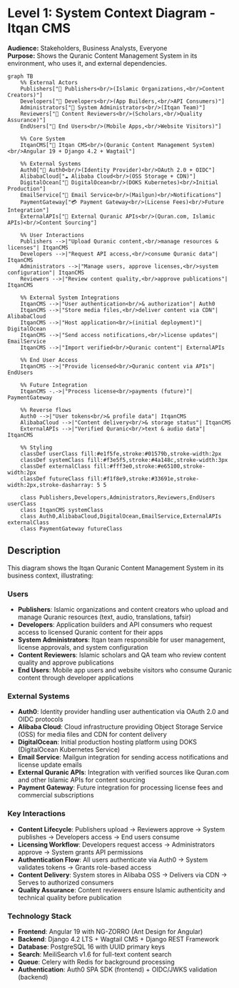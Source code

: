 # Level 1: System Context Diagram - Itqan CMS

**Audience:** Stakeholders, Business Analysts, Everyone  
**Purpose:** Shows the Quranic Content Management System in its environment, who uses it, and external dependencies.

```mermaid
graph TB
    %% External Actors
    Publishers["👤 Publishers<br/>(Islamic Organizations,<br/>Content Creators)"]
    Developers["👤 Developers<br/>(App Builders,<br/>API Consumers)"]
    Administrators["👤 System Administrators<br/>(Itqan Team)"]
    Reviewers["👤 Content Reviewers<br/>(Scholars,<br/>Quality Assurance)"]
    EndUsers["👤 End Users<br/>(Mobile Apps,<br/>Website Visitors)"]
    
    %% Core System
    ItqanCMS["🕌 Itqan CMS<br/>(Quranic Content Management System)<br/>Angular 19 + Django 4.2 + Wagtail"]
    
    %% External Systems
    Auth0["🔐 Auth0<br/>(Identity Provider)<br/>OAuth 2.0 + OIDC"]
    AlibabaCloud["☁️ Alibaba Cloud<br/>(OSS Storage + CDN)"]
    DigitalOcean["🌊 DigitalOcean<br/>(DOKS Kubernetes)<br/>Initial Production"]
    EmailService["📧 Email Service<br/>(Mailgun)<br/>Notifications"]
    PaymentGateway["💳 Payment Gateway<br/>(License Fees)<br/>Future Integration"]
    ExternalAPIs["🔗 External Quranic APIs<br/>(Quran.com, Islamic APIs)<br/>Content Sourcing"]
    
    %% User Interactions
    Publishers -->|"Upload Quranic content,<br/>manage resources & licenses"| ItqanCMS
    Developers -->|"Request API access,<br/>consume Quranic data"| ItqanCMS
    Administrators -->|"Manage users, approve licenses,<br/>system configuration"| ItqanCMS
    Reviewers -->|"Review content quality,<br/>approve publications"| ItqanCMS
    
    %% External System Integrations
    ItqanCMS -->|"User authentication<br/>& authorization"| Auth0
    ItqanCMS -->|"Store media files,<br/>deliver content via CDN"| AlibabaCloud
    ItqanCMS -->|"Host application<br/>(initial deployment)"| DigitalOcean
    ItqanCMS -->|"Send access notifications,<br/>license updates"| EmailService
    ItqanCMS -->|"Import verified<br/>Quranic content"| ExternalAPIs
    
    %% End User Access
    ItqanCMS -->|"Provide licensed<br/>Quranic content via APIs"| EndUsers
    
    %% Future Integration
    ItqanCMS -.->|"Process license<br/>payments (future)"| PaymentGateway
    
    %% Reverse flows
    Auth0 -->|"User tokens<br/>& profile data"| ItqanCMS
    AlibabaCloud -->|"Content delivery<br/>& storage status"| ItqanCMS
    ExternalAPIs -->|"Verified Quranic<br/>text & audio data"| ItqanCMS
    
    %% Styling
    classDef userClass fill:#e1f5fe,stroke:#01579b,stroke-width:2px
    classDef systemClass fill:#f3e5f5,stroke:#4a148c,stroke-width:3px
    classDef externalClass fill:#fff3e0,stroke:#e65100,stroke-width:2px
    classDef futureClass fill:#f1f8e9,stroke:#33691e,stroke-width:2px,stroke-dasharray: 5 5
    
    class Publishers,Developers,Administrators,Reviewers,EndUsers userClass
    class ItqanCMS systemClass
    class Auth0,AlibabaCloud,DigitalOcean,EmailService,ExternalAPIs externalClass
    class PaymentGateway futureClass
```

## Description

This diagram shows the Itqan Quranic Content Management System in its business context, illustrating:

### Users
- **Publishers**: Islamic organizations and content creators who upload and manage Quranic resources (text, audio, translations, tafsir)
- **Developers**: Application builders and API consumers who request access to licensed Quranic content for their apps
- **System Administrators**: Itqan team responsible for user management, license approvals, and system configuration
- **Content Reviewers**: Islamic scholars and QA team who review content quality and approve publications
- **End Users**: Mobile app users and website visitors who consume Quranic content through developer applications

### External Systems
- **Auth0**: Identity provider handling user authentication via OAuth 2.0 and OIDC protocols
- **Alibaba Cloud**: Cloud infrastructure providing Object Storage Service (OSS) for media files and CDN for content delivery
- **DigitalOcean**: Initial production hosting platform using DOKS (DigitalOcean Kubernetes Service)
- **Email Service**: Mailgun integration for sending access notifications and license update emails
- **External Quranic APIs**: Integration with verified sources like Quran.com and other Islamic APIs for content sourcing
- **Payment Gateway**: Future integration for processing license fees and commercial subscriptions

### Key Interactions
- **Content Lifecycle**: Publishers upload → Reviewers approve → System publishes → Developers access → End users consume
- **Licensing Workflow**: Developers request access → Administrators approve → System grants API permissions
- **Authentication Flow**: All users authenticate via Auth0 → System validates tokens → Grants role-based access
- **Content Delivery**: System stores in Alibaba OSS → Delivers via CDN → Serves to authorized consumers
- **Quality Assurance**: Content reviewers ensure Islamic authenticity and technical quality before publication

### Technology Stack
- **Frontend**: Angular 19 with NG-ZORRO (Ant Design for Angular)
- **Backend**: Django 4.2 LTS + Wagtail CMS + Django REST Framework
- **Database**: PostgreSQL 16 with UUID primary keys
- **Search**: MeiliSearch v1.6 for full-text content search
- **Queue**: Celery with Redis for background processing
- **Authentication**: Auth0 SPA SDK (frontend) + OIDC/JWKS validation (backend)
